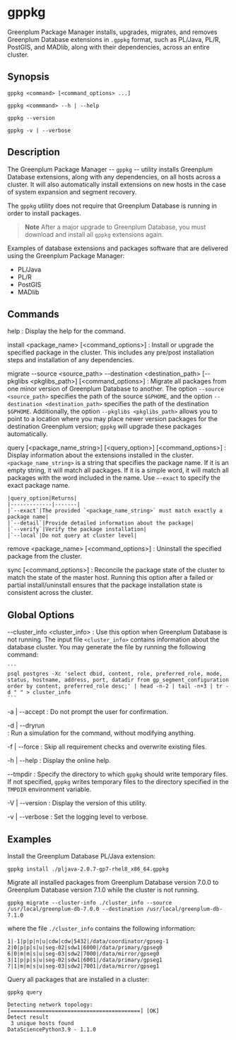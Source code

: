 # gppkg 

Greenplum Package Manager installs, upgrades, migrates, and removes Greenplum Database extensions in `.gppkg` format, such as PL/Java, PL/R, PostGIS, and MADlib, along with their dependencies, across an entire cluster.

## <a id="synopsis"></a>Synopsis 

```
gppkg <command> [<command_options> ...] 

gppkg <commmand> --h | --help

gppkg --version

gppkg -v | --verbose
```

## <a id="description"></a>Description 

The Greenplum Package Manager -- `gppkg` -- utility installs Greenplum Database extensions, along with any dependencies, on all hosts across a cluster. It will also automatically install extensions on new hosts in the case of system expansion and segment recovery.

The `gppkg` utility does not require that Greenplum Database is running in order to install packages.

> **Note** After a major upgrade to Greenplum Database, you must download and install all `gppkg` extensions again.

Examples of database extensions and packages software that are delivered using the Greenplum Package Manager:

-   PL/Java
-   PL/R
-   PostGIS
-   MADlib

## <a id="commands"></a>Commands

help 
:   Display the help for the command.

install <package_name> [<command_options>]
:   Install or upgrade the specified package in the cluster. This includes any pre/post installation steps and installation of any dependencies.

migrate --source <source_path> --destination <destination_path> [--pkglibs <pkglibs_path>] [<command_options>]
:   Migrate all packages from one minor version of Greenplum Database to another. The option `--source <source_path>` specifies the path of the source `$GPHOME`, and the option `--destination <destination_path>` specifies the path of the destination `$GPHOME`. Additionally, the option `--pkglibs <pkglibs_path>` allows you to point to a location where you may place newer version packages for the destination Greenplum version; `gppkg` will upgrade these packages automatically. 

query [<package_name_string>] [<query_option>] [<command_options>]
:   Display information about the extensions installed in the cluster. `<package_name_string>` is a string that specifies the package name. If it is an empty string, it will match all packages. If it is a simple word, it will match all packages with the word included in the name. Use `–-exact` to specify the exact package name.

    |query_option|Returns|
    |-------------|-------|
    |`--exact`|The provided `<package_name_string>` must match exactly a package name|
    |`--detail`|Provide detailed information about the package|
    |`--verify`|Verify the package installation|
    |`--local`|Do not query at cluster level|

remove <package_name> [<command_options>]
:    Uninstall the specified package from the cluster. 

sync [<command_options>]
:    Reconcile the package state of the cluster to match the state of the master host. Running this option after a failed or partial install/uninstall ensures that the package installation state is consistent across the cluster.

## <a id="options"></a>Global Options 

--cluster_info <cluster_info>
:   Use this option when Greenplum Database is not running. The input file `<cluster_info>` contains information about the database cluster. You may generate the file by running the following command:

    ```
    psql postgres -Xc 'select dbid, content, role, preferred_role, mode, status, hostname, address, port, datadir from gp_segment_configuration order by content, preferred_role desc;' | head -n-2 | tail -n+3 | tr -d " " > cluster_info
    ```

-a | --accept 
:   Do not prompt the user for confirmation.

-d | --dryrun     
:   Run a simulation for the command, without modifying anything.

-f | --force
:   Skip all requirement checks and overwrite existing files.

-h | --help
:   Display the online help.

--tmpdir
:   Specify the directory to which `gppkg` should write temporary files. If not specified, `gppkg` writes temporary files to the directory specified in the `TMPDIR` environment variable.

-V | --version
:   Display the version of this utility.

-v | --verbose
:   Set the logging level to verbose.

## <a id="examples"></a>Examples

Install the Greenplum Database PL/Java extension:

```
gppkg install ./pljava-2.0.7-gp7-rhel8_x86_64.gppkg
```

Migrate all installed packages from Greenplum Database version 7.0.0 to Greenplum Database version 7.1.0 while the cluster is not running.

```
gppkg migrate --cluster-info ./cluster_info --source /usr/local/greenplum-db-7.0.0 --destination /usr/local/greenplum-db-7.1.0
```

where the file `./cluster_info` contains the following information:

```
1|-1|p|p|n|u|cdw|cdw|5432|/data/coordinator/gpseg-1
2|0|p|p|s|u|seg-02|sdw1|6000|/data/primary/gpseg0
6|0|m|m|s|u|seg-03|sdw2|7000|/data/mirror/gpseg0
3|1|p|p|s|u|seg-02|sdw1|6001|/data/primary/gpseg1
7|1|m|m|s|u|seg-03|sdw2|7001|/data/mirror/gpseg1
```

Query all packages that are installed in a cluster:

```
gppkg query 

Detecting network topology:    [=========================================] [OK] 
Detect result 
 3 unique hosts found 
DataSciencePython3.9 - 1.1.0 
```

